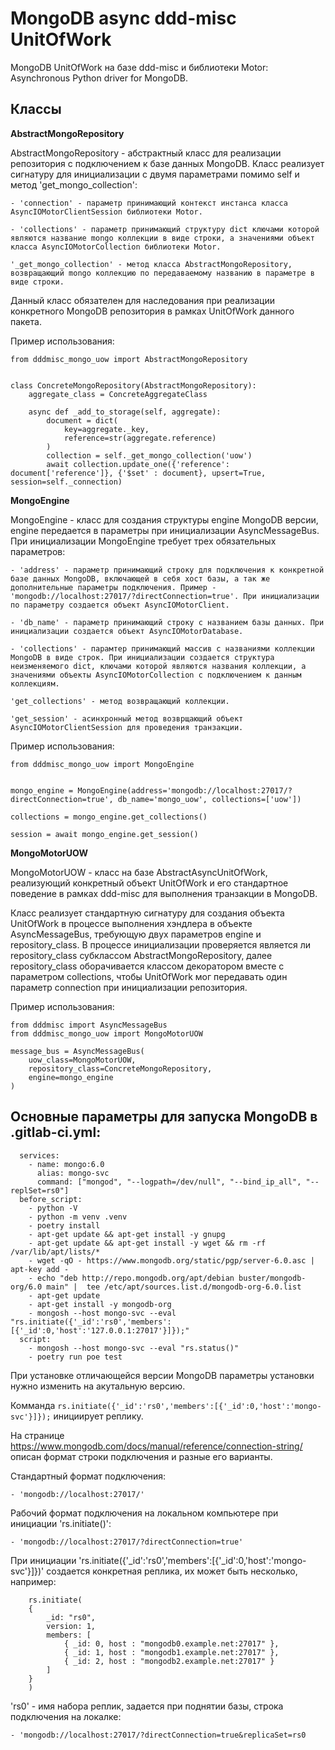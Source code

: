 # MongoDB async ddd-misc UnitOfWork

MongoDB UnitOfWork на базе ddd-misc и библиотеки Motor: Asynchronous Python driver for MongoDB.


## Классы

**AbstractMongoRepository**

AbstractMongoRepository - абстрактный класс для реализации репозитория с подключением к базе данных MongoDB. Класс реализует 
сигнатуру для инициализации с двумя параметрами помимо self и метод 'get_mongo_collection':

    - 'connection' - параметр принимающий контекст инстанса класса AsyncIOMotorClientSession библиотеки Motor.

    - 'collections' - параметр принимающий структуру dict ключами которой являются название mongo коллекции в виде строки, а значениями объект класса AsyncIOMotorCollection библиотеки Motor.

    '_get_mongo_collection' - метод класса AbstractMongoRepository, возвращающий mongo коллекцию по передаваемому названию в параметре в виде строки.

Данный класс обязателен для наследования при реализации конкретного MongoDB репозитория в рамках UnitOfWork данного пакета.

Пример использования:
```
from dddmisc_mongo_uow import AbstractMongoRepository


class ConcreteMongoRepository(AbstractMongoRepository):
    aggregate_class = ConcreteAggregateClass
    
    async def _add_to_storage(self, aggregate):
        document = dict(
            key=aggregate._key,
            reference=str(aggregate.reference)
        )
        collection = self._get_mongo_collection('uow')
        await collection.update_one({'reference': document['reference']}, {'$set' : document}, upsert=True, session=self._connection)
```

**MongoEngine**

MongoEngine - класс для создания структуры engine MongoDB версии, engine передается в параметры при инициализации AsyncMessageBus.
При инициализации MongoEngine требует трех обязательных параметров:

    - 'address' - параметр принимающий строку для подключения к конкретной базе данных MongoDB, включающей в себя хост базы, а так же дополнительные параметры подключения. Пример - 'mongodb://localhost:27017/?directConnection=true'. При инициализации по параметру создается объект AsyncIOMotorClient.

    - 'db_name' - параметр принимающий строку с названием базы данных. При инициализации создается объект AsyncIOMotorDatabase.

    - 'collections' - парамтер принимающий массив с названиями коллекции MongoDB в виде строк. При инициализации создается структура неизменяемого dict, ключами которой являются названия коллекции, а значениями объекты AsyncIOMotorCollection с подключением к данным коллекциям.

    'get_collections' - метод возвращающий коллекции.

    'get_session' - асинхронный метод возврщающий объект AsyncIOMotorClientSession для проведения транзакции.

Пример использования:
```
from dddmisc_mongo_uow import MongoEngine


mongo_engine = MongoEngine(address='mongodb://localhost:27017/?directConnection=true', db_name='mongo_uow', collections=['uow'])

collections = mongo_engine.get_collections()

session = await mongo_engine.get_session()
```

**MongoMotorUOW**

MongoMotorUOW - класс на базе AbstractAsyncUnitOfWork, реализующий конкретный объект UnitOfWork и его стандартное поведение в рамках ddd-misc для выполнения транзакции в MongoDB.

Класс реализует стандартную сигнатуру для создания объекта UnitOfWork в процессе выполнения хэндлера в объекте AsyncMessageBus, требующую двух параметров engine и repository_class. В процессе инициализации проверяется является ли repository_class субклассом AbstractMongoRepository, далее repository_class оборачивается классом декоратором вместе с параметром collections, чтобы UnitOfWork мог передавать один параметр connection при инициализации репозитория.

Пример использования:
```
from dddmisc import AsyncMessageBus
from dddmisc_mongo_uow import MongoMotorUOW

message_bus = AsyncMessageBus(
    uow_class=MongoMotorUOW,
    repository_class=ConcreteMongoRepository,
    engine=mongo_engine
)
```


## Основные параметры для запуска MongoDB в .gitlab-ci.yml:
```
  services:
    - name: mongo:6.0
      alias: mongo-svc
      command: ["mongod", "--logpath=/dev/null", "--bind_ip_all", "--replSet=rs0"]
  before_script:
    - python -V
    - python -m venv .venv
    - poetry install
    - apt-get update && apt-get install -y gnupg
    - apt-get update && apt-get install -y wget && rm -rf /var/lib/apt/lists/*
    - wget -qO - https://www.mongodb.org/static/pgp/server-6.0.asc | apt-key add -
    - echo "deb http://repo.mongodb.org/apt/debian buster/mongodb-org/6.0 main" |  tee /etc/apt/sources.list.d/mongodb-org-6.0.list
    - apt-get update
    - apt-get install -y mongodb-org
    - mongosh --host mongo-svc --eval "rs.initiate({'_id':'rs0','members':[{'_id':0,'host':'127.0.0.1:27017'}]});"
  script:
    - mongosh --host mongo-svc --eval "rs.status()"
    - poetry run poe test
```

При установке отличающейся версии MongoDB параметры установки нужно изменить на акутальную версию.

Комманда `rs.initiate({'_id':'rs0','members':[{'_id':0,'host':'mongo-svc'}]});` инициирует реплику.


На странице https://www.mongodb.com/docs/manual/reference/connection-string/ описан формат строки подключения и разные его варианты.


Стандартный формат подключения:

    - 'mongodb://localhost:27017/'

Рабочий формат подключения на локальном компьютере при инициации 'rs.initiate()':

    - 'mongodb://localhost:27017/?directConnection=true'

При инициации 'rs.initiate({'_id':'rs0','members':[{'_id':0,'host':'mongo-svc'}]})' создается конкретная реплика, их может быть несколько, например:

```
    rs.initiate(
    {
        _id: "rs0",
        version: 1,
        members: [
            { _id: 0, host : "mongodb0.example.net:27017" },
            { _id: 1, host : "mongodb1.example.net:27017" },
            { _id: 2, host : "mongodb2.example.net:27017" }
        ]
    }
    )
```
'rs0' - имя набора реплик, задается при поднятии базы, строка подключения на локалке:

    - 'mongodb://localhost:27017/?directConnection=true&replicaSet=rs0